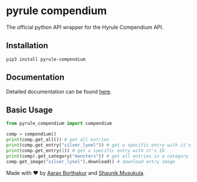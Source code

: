 # pyrule compendium
The official python API wrapper for the Hyrule Compendium API.

## Installation

    pip3 install pyrule-compendium

## Documentation
Detailed documentation can be found [here](https://gadhagod.github.io/pyrule-compendium).

## Basic Usage
```python
from pyrule_compendium import compendium

comp = compendium()
print(comp.get_all()) # get all entries
print(comp.get_entry("silver_lynel")) # get a specific entry with it's name
print(comp.get_entry(1)) # get a specific entry with it's ID
print(comp).get_category("monsters")) # get all entries in a category
comp.get_image("silver_lynel").download() # download entry image
```

Made with :heart: by [Aarav Borthakur](https://github.com/gadhagod) and [Shaunik Musukula](https://github.com/shaunikm).
